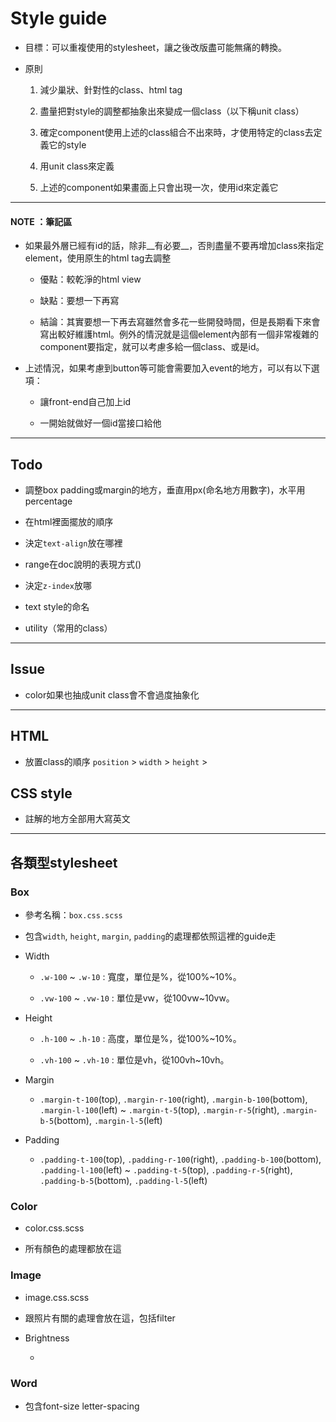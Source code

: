 # Style guide

- 目標：可以重複使用的stylesheet，讓之後改版盡可能無痛的轉換。

- 原則
    
    1. 減少巢狀、針對性的class、html tag

    2. 盡量把對style的調整都抽象出來變成一個class（以下稱unit class）

    3. 確定component使用上述的class組合不出來時，才使用特定的class去定義它的style

    4. 用unit class來定義

    5. 上述的component如果畫面上只會出現一次，使用id來定義它

-----

#### NOTE ：筆記區

- 如果最外層已經有id的話，除非__有必要__，否則盡量不要再增加class來指定element，使用原生的html tag去調整

    - 優點：較乾淨的html view

    - 缺點：要想一下再寫

    - 結論：其實要想一下再去寫雖然會多花一些開發時間，但是長期看下來會寫出較好維護html。例外的情況就是這個element內部有一個非常複雜的component要指定，就可以考慮多給一個class、或是id。

- 上述情況，如果考慮到button等可能會需要加入event的地方，可以有以下選項：

    - 讓front-end自己加上id
    
    - 一開始就做好一個id當接口給他

-----

## Todo

- 調整box padding或margin的地方，垂直用px(命名地方用數字)，水平用percentage

- 在html裡面擺放的順序

- 決定`text-align`放在哪裡

- range在doc說明的表現方式()

- 決定`z-index`放哪

- text style的命名

- utility（常用的class）




-----

## Issue

- color如果也抽成unit class會不會過度抽象化


-----

## HTML

- 放置class的順序 `position` > `width` > `height` >

## CSS style

- 註解的地方全部用大寫英文

-----

## 各類型stylesheet

### Box

- 參考名稱：`box.css.scss`

- 包含`width`, `height`, `margin`, `padding`的處理都依照這裡的guide走


- Width
    
    - `.w-100` ~ `.w-10` : 寬度，單位是%，從100%~10%。

    - `.vw-100` ~ `.vw-10` : 單位是vw，從100vw~10vw。

- Height

    - `.h-100` ~ `.h-10` : 高度，單位是%，從100%~10%。

    - `.vh-100` ~ `.vh-10` : 單位是vh，從100vh~10vh。

- Margin 

    - `.margin-t-100`(top), `.margin-r-100`(right), `.margin-b-100`(bottom), 
    `.margin-l-100`(left) ~ `.margin-t-5`(top), `.margin-r-5`(right), `.margin-b-5`(bottom), `.margin-l-5`(left)

- Padding

    - `.padding-t-100`(top), `.padding-r-100`(right), `.padding-b-100`(bottom), 
    `.padding-l-100`(left) ~ `.padding-t-5`(top), `.padding-r-5`(right), `.padding-b-5`(bottom), `.padding-l-5`(left)


### Color

- color.css.scss

- 所有顏色的處理都放在這


### Image

- image.css.scss

- 跟照片有關的處理會放在這，包括filter

- Brightness

    - 

### Word

- 包含font-size letter-spacing

